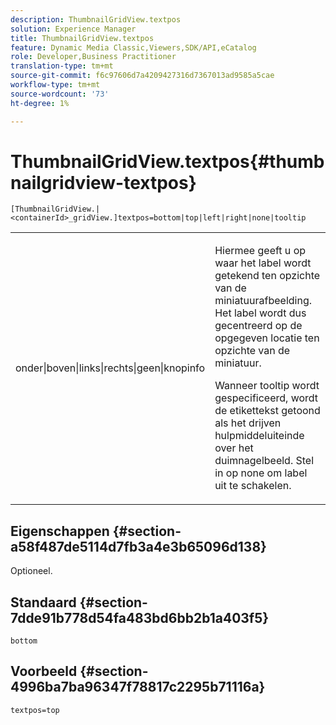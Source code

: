 ```yaml
---
description: ThumbnailGridView.textpos
solution: Experience Manager
title: ThumbnailGridView.textpos
feature: Dynamic Media Classic,Viewers,SDK/API,eCatalog
role: Developer,Business Practitioner
translation-type: tm+mt
source-git-commit: f6c97606d7a4209427316d7367013ad9585a5cae
workflow-type: tm+mt
source-wordcount: '73'
ht-degree: 1%

---
```



# ThumbnailGridView.textpos{#thumbnailgridview-textpos}

`[ThumbnailGridView.|<containerId>_gridView.]textpos=bottom|top|left|right|none|tooltip`

<table id="table_1BEBE260769B4A0C9E9F5016D2FA68A0"> 
 <tbody> 
  <tr> 
   <td> <p> <span class="codeph"> onder|boven|links|rechts|geen|knopinfo</span> </p> </td> 
   <td> <p> Hiermee geeft u op waar het label wordt getekend ten opzichte van de miniatuurafbeelding. Het label wordt dus gecentreerd op de opgegeven locatie ten opzichte van de miniatuur. </p> <p>Wanneer <span class="codeph"> tooltip</span> wordt gespecificeerd, wordt de etikettekst getoond als het drijven hulpmiddeluiteinde over het duimnagelbeeld. Stel in op <span class="codeph"> none</span> om label uit te schakelen. </p> </td> 
  </tr> 
 </tbody> 
</table>

## Eigenschappen {#section-a58f487de5114d7fb3a4e3b65096d138}

Optioneel.

## Standaard {#section-7dde91b778d54fa483bd6bb2b1a403f5}

`bottom`

## Voorbeeld {#section-4996ba7ba96347f78817c2295b71116a}

`textpos=top`
